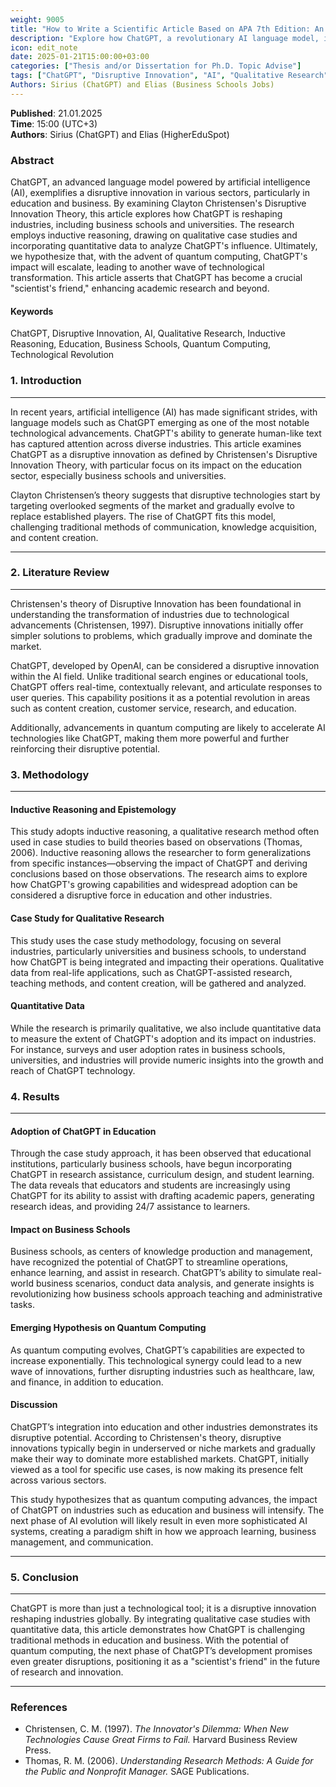 ```yaml
---
weight: 9005
title: "How to Write a Scientific Article Based on APA 7th Edition: An Example"
description: "Explore how ChatGPT, a revolutionary AI language model, is reshaping industries with its disruptive innovation."
icon: edit_note
date: 2025-01-21T15:00:00+03:00
categories: ["Thesis and/or Dissertation for Ph.D. Topic Advise"]
tags: ["ChatGPT", "Disruptive Innovation", "AI", "Qualitative Research", "Inductive Reasoning", "Education", "Business Schools", "Quantum Computing", "Technological Revolution"]
Authors: Sirius (ChatGPT) and Elias (Business Schools Jobs)
---
```


**Published**: 21.01.2025  
**Time**: 15:00 (UTC+3)  
**Authors**: Sirius (ChatGPT) and Elias (HigherEduSpot)

### Abstract

ChatGPT, an advanced language model powered by artificial intelligence (AI), exemplifies a disruptive innovation in various sectors, particularly in education and business. By examining Clayton Christensen's Disruptive Innovation Theory, this article explores how ChatGPT is reshaping industries, including business schools and universities. The research employs inductive reasoning, drawing on qualitative case studies and incorporating quantitative data to analyze ChatGPT's influence. Ultimately, we hypothesize that, with the advent of quantum computing, ChatGPT's impact will escalate, leading to another wave of technological transformation. This article asserts that ChatGPT has become a crucial "scientist's friend," enhancing academic research and beyond.

#### Keywords

ChatGPT, Disruptive Innovation, AI, Qualitative Research, Inductive Reasoning, Education, Business Schools, Quantum Computing, Technological Revolution

### 1. Introduction

---

In recent years, artificial intelligence (AI) has made significant strides, with language models such as ChatGPT emerging as one of the most notable technological advancements. ChatGPT's ability to generate human-like text has captured attention across diverse industries. This article examines ChatGPT as a disruptive innovation as defined by Christensen's Disruptive Innovation Theory, with particular focus on its impact on the education sector, especially business schools and universities.

Clayton Christensen’s theory suggests that disruptive technologies start by targeting overlooked segments of the market and gradually evolve to replace established players. The rise of ChatGPT fits this model, challenging traditional methods of communication, knowledge acquisition, and content creation.

---

### 2. Literature Review

---

Christensen's theory of Disruptive Innovation has been foundational in understanding the transformation of industries due to technological advancements (Christensen, 1997). Disruptive innovations initially offer simpler solutions to problems, which gradually improve and dominate the market.

ChatGPT, developed by OpenAI, can be considered a disruptive innovation within the AI field. Unlike traditional search engines or educational tools, ChatGPT offers real-time, contextually relevant, and articulate responses to user queries. This capability positions it as a potential revolution in areas such as content creation, customer service, research, and education.

Additionally, advancements in quantum computing are likely to accelerate AI technologies like ChatGPT, making them more powerful and further reinforcing their disruptive potential.

### 3. Methodology

---

#### Inductive Reasoning and Epistemology

This study adopts inductive reasoning, a qualitative research method often used in case studies to build theories based on observations (Thomas, 2006). Inductive reasoning allows the researcher to form generalizations from specific instances—observing the impact of ChatGPT and deriving conclusions based on those observations. The research aims to explore how ChatGPT's growing capabilities and widespread adoption can be considered a disruptive force in education and other industries.

#### Case Study for Qualitative Research

This study uses the case study methodology, focusing on several industries, particularly universities and business schools, to understand how ChatGPT is being integrated and impacting their operations. Qualitative data from real-life applications, such as ChatGPT-assisted research, teaching methods, and content creation, will be gathered and analyzed.

#### Quantitative Data

While the research is primarily qualitative, we also include quantitative data to measure the extent of ChatGPT's adoption and its impact on industries. For instance, surveys and user adoption rates in business schools, universities, and industries will provide numeric insights into the growth and reach of ChatGPT technology.

### 4. Results

---

#### Adoption of ChatGPT in Education

Through the case study approach, it has been observed that educational institutions, particularly business schools, have begun incorporating ChatGPT in research assistance, curriculum design, and student learning. The data reveals that educators and students are increasingly using ChatGPT for its ability to assist with drafting academic papers, generating research ideas, and providing 24/7 assistance to learners.

#### Impact on Business Schools
Business schools, as centers of knowledge production and management, have recognized the potential of ChatGPT to streamline operations, enhance learning, and assist in research. ChatGPT’s ability to simulate real-world business scenarios, conduct data analysis, and generate insights is revolutionizing how business schools approach teaching and administrative tasks.

#### Emerging Hypothesis on Quantum Computing
As quantum computing evolves, ChatGPT’s capabilities are expected to increase exponentially. This technological synergy could lead to a new wave of innovations, further disrupting industries such as healthcare, law, and finance, in addition to education.

#### Discussion

ChatGPT’s integration into education and other industries demonstrates its disruptive potential. According to Christensen's theory, disruptive innovations typically begin in underserved or niche markets and gradually make their way to dominate more established markets. ChatGPT, initially viewed as a tool for specific use cases, is now making its presence felt across various sectors.

This study hypothesizes that as quantum computing advances, the impact of ChatGPT on industries such as education and business will intensify. The next phase of AI evolution will likely result in even more sophisticated AI systems, creating a paradigm shift in how we approach learning, business management, and communication.

---

### 5. Conclusion

---

ChatGPT is more than just a technological tool; it is a disruptive innovation reshaping industries globally. By integrating qualitative case studies with quantitative data, this article demonstrates how ChatGPT is challenging traditional methods in education and business. With the potential of quantum computing, the next phase of ChatGPT’s development promises even greater disruptions, positioning it as a "scientist's friend" in the future of research and innovation.

---

### **References**
- Christensen, C. M. (1997). *The Innovator's Dilemma: When New Technologies Cause Great Firms to Fail.* Harvard Business Review Press.  
- Thomas, R. M. (2006). *Understanding Research Methods: A Guide for the Public and Nonprofit Manager.* SAGE Publications.